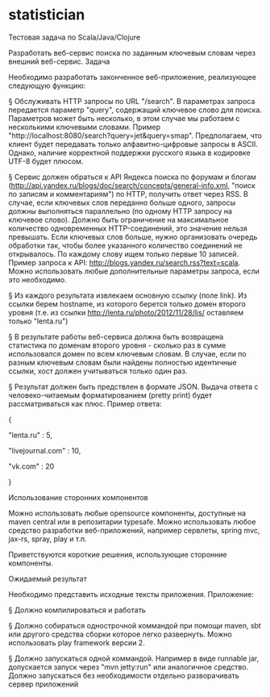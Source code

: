 # statistician

Тестовая задача по Scala/Java/Clojure

Разработать веб-сервис поиска по заданным ключевым словам через внешний веб-сервис.
Задача 

Необходимо разработать законченное веб-приложение, реализующее следующую функцию:

§  Обслуживать HTTP запросы по URL "/search". В параметрах запроса передается параметр "query", содержащий ключевое слово для поиска. Параметров может быть несколько, в этом случае мы работаем с несколькими ключевыми словами. Пример "http://localhost:8080/search?query=jet&query=smap". Предполагаем, что клиент будет передавать только алфавитно-цифровые запросы в ASCII. Однако, наличие корректной поддержки русского языка в кодировке UTF-8 будет плюсом.

§  Сервис должен обраться к API Яндекса поиска по форумам и блогам (http://api.yandex.ru/blogs/doc/search/concepts/general-info.xml, "поиск по записям и комментариям") по HTTP, получить ответ через RSS. В случае, если ключевых слов переданно больше одного, запросы должны выполняться параллельно (по одному HTTP запросу на ключевое слово). Должно быть ограничение на максимальное количество одновременных HTTP-соединений, это значение нельзя превышать. Если ключевых слов больше, нужно организовать очередь обработки так, чтобы более указанного количество соединений не открывалось. По каждому слову ищем только первые 10 записей. Пример запроса к API: http://blogs.yandex.ru/search.rss?text=scala. Можно использовать любые дополнительные параметры запроса, если это необходимо.

§  Из каждого результата извлекаем основную ссылку (поле link). Из ссылки берем hostname, из которого берется только домен второго уровня (т.е. из ссылки http://lenta.ru/photo/2012/11/28/lis/ оставляем только "lenta.ru")

§  В результате работы веб-сервиса должна быть возвращена статистика по доменам второго уровня - сколько раз в сумме использовался домен по всем ключевым словам. В случае, если по разным ключевым словам были найдены полностью идентичные ссылки, хост должен учитываться только один раз.

§  Результат должен быть предствлен в формате JSON. Выдача ответа с человеко-читаемым форматированием (pretty print) будет рассматриваться как плюс. Пример ответа:

{

   "lenta.ru" : 5,

   "livejournal.com" : 10,

   "vk.com" : 20

}


Использование сторонних компонентов 

Можно использовать любые opensource компоненты, доступные на maven central или в репозитарии typesafe. Можно использовать любое средство разработки веб-приложений, например сервлеты, spring mvc, jax-rs, spray, play и т.п. 

Приветствуются короткие решения, использующие сторонние компоненты.

Ожидаемый результат 

Необходимо представить исходные тексты приложения. Приложение:

§  Должно компилироваться и работать

§  Должно собираться однострочной коммандой при помощи maven, sbt или другого средства сборки которое легко развернуть. Можно использовать play framework версии 2.

§  Должно запускаться одной коммандой. Например в виде runnable jar, допускается запуск через "mvn jetty:run" или аналогичное средство. Должно запускаться без необходимости отдельно разворачивать сервер приложений
